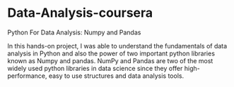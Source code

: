 # Data-Analysis-coursera
Python For Data Analysis: Numpy and Pandas

In this hands-on project, I was able to understand the fundamentals of data analysis in Python and also the power of two important python libraries known as Numpy and pandas. NumPy and Pandas are two of the most widely used python libraries in data science since they offer high-performance, easy to use structures and data analysis tools.
